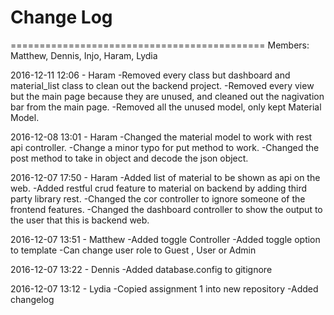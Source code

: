 # Change Log 

============================================
Members: Matthew, Dennis, Injo, Haram, Lydia

2016-12-11 12:06 - Haram
-Removed every class but dashboard and material_list class to clean out the backend project.
-Removed every view but the main page because they are unused, and cleaned out the nagivation bar from the main page.
-Removed all the unused model, only kept Material Model.

2016-12-08 13:01 - Haram
-Changed the material model to work with rest api controller.
-Change a minor typo for put method to work.
-Changed the post method to take in object and decode the json object.

2016-12-07 17:50 - Haram
-Added list of material to be shown as api on the web.
-Added restful crud feature to material on backend by adding third party library rest.
-Changed the cor controller to ignore someone of the frontend features.
-Changed the dashboard controller to show the output to the user that this is backend web.

2016-12-07 13:51 - Matthew
-Added toggle Controller
-Added toggle option to template
-Can change user role to Guest , User or Admin

2016-12-07 13:22 - Dennis
-Added database.config to gitignore

2016-12-07 13:12 - Lydia
-Copied assignment 1 into new repository
-Added changelog

